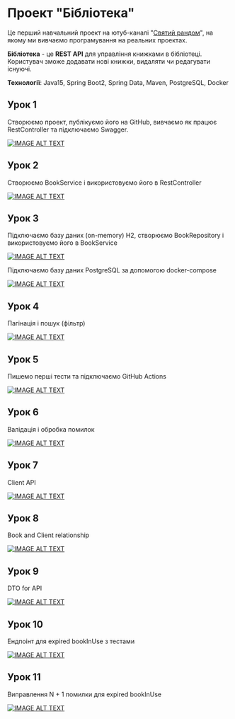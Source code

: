 # Проект "Бібліотека"

Це перший навчальний проект на ютуб-каналі "[Святий рандом](https://www.youtube.com/channel/UCWY7CN0ng--mvd8YvklYAyg)", на якому ми вивчаємо програмування на реальних проектах.

**Бібліотека** - це **REST API** для управління книжками в бібліотеці. Користувач зможе додавати нові книжки, видаляти чи редагувати існуючі. 

**Технології**: Java15, Spring Boot2, Spring Data, Maven, PostgreSQL, Docker

## Урок 1

Створюємо проект, публікуємо його на GitHub, вивчаємо як працює RestController та підключаємо Swagger.

[![IMAGE ALT TEXT](https://img.youtube.com/vi/J8qwa6nlVpY/0.jpg)](https://www.youtube.com/watch?v=J8qwa6nlVpY "Проект Бібліотека. Урок 1. RestController")

## Урок 2

Створюємо BookService і використовуємо його в RestController

[![IMAGE ALT TEXT](https://img.youtube.com/vi/UEd9WJxs3nQ/0.jpg)](https://www.youtube.com/watch?v=UEd9WJxs3nQ "Проект Бібліотека. Урок 2. Service")

## Урок 3

Підключаємо базу даних (on-memory) H2, створюємо BookRepository і використовуємо його в BookService

[![IMAGE ALT TEXT](https://img.youtube.com/vi/Vo3QyntWbOU/0.jpg)](https://www.youtube.com/watch?v=Vo3QyntWbOU "Проект Бібліотека. Урок 3.1. Repository")

Підключаємо базу даних PostgreSQL за допомогою docker-compose

[![IMAGE ALT TEXT](https://img.youtube.com/vi/7lLTxvhLkMI/0.jpg)](https://www.youtube.com/watch?v=7lLTxvhLkMI "Проект Бібліотека. Урок 3.2. Repository")

## Урок 4

Пагінація і пошук (фільтр)

[![IMAGE ALT TEXT](https://img.youtube.com/vi/1-cBrRira8k/0.jpg)](https://www.youtube.com/watch?v=1-cBrRira8k "Проект Бібліотека. Урок 4. Pagination and filtering")

## Урок 5

Пишемо перші тести та підключаємо GitHub Actions

[![IMAGE ALT TEXT](https://img.youtube.com/vi/EhWn4c4qY0c/0.jpg)](https://www.youtube.com/watch?v=EhWn4c4qY0c "Проект Бібліотека. Урок 5. Tests and GitHub Actions")

## Урок 6

Валідація і обробка помилок

[![IMAGE ALT TEXT](https://img.youtube.com/vi/5RdbrgF2iVo/0.jpg)](https://www.youtube.com/watch?v=5RdbrgF2iVo "Проект Бібліотека. Урок 6. Validation and exception handling")


## Урок 7

Client API 

[![IMAGE ALT TEXT](https://img.youtube.com/vi/QM0suggMBmI/0.jpg)](https://www.youtube.com/watch?v=QM0suggMBmI "Проект Бібліотека. Урок 7. Client API")


## Урок 8

Book and Client relationship

[![IMAGE ALT TEXT](https://img.youtube.com/vi/RcJQuMLdZKw/0.jpg)](https://www.youtube.com/watch?v=RcJQuMLdZKw "Проект Бібліотека. Урок 8. Book and Client relationship")

## Урок 9

DTO for API

[![IMAGE ALT TEXT](https://img.youtube.com/vi/-V8rgdYBHl8/0.jpg)](https://www.youtube.com/watch?v=-V8rgdYBHl8 "Проект Бібліотека. Урок 9. API DTO")


## Урок 10

Ендпоінт для expired bookInUse з тестами

[![IMAGE ALT TEXT](https://img.youtube.com/vi/yLilhI3tpuU/0.jpg)](https://www.youtube.com/watch?v=yLilhI3tpuU "Проект Бібліотека. Урок 10. Expired API")

## Урок 11

Виправлення N + 1 помилки для expired bookInUse

[![IMAGE ALT TEXT](https://img.youtube.com/vi/D1qAN9m1m6k/0.jpg)](https://www.youtube.com/watch?v=D1qAN9m1m6k "Проект Бібліотека. Урок 11. N+1 issue")
